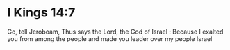 # I Kings 14:7

Go, tell Jeroboam, Thus says the Lord, the God of Israel : Because I exalted you from among the people and made you leader over my people Israel
